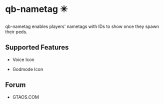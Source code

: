 # qb-nametag ✴️

qb-nametag enables players' nametags with IDs to show once they spawn their peds.

## Supported Features

* Voice Icon

* Godmode Icon

## Forum

* GTAOS.COM